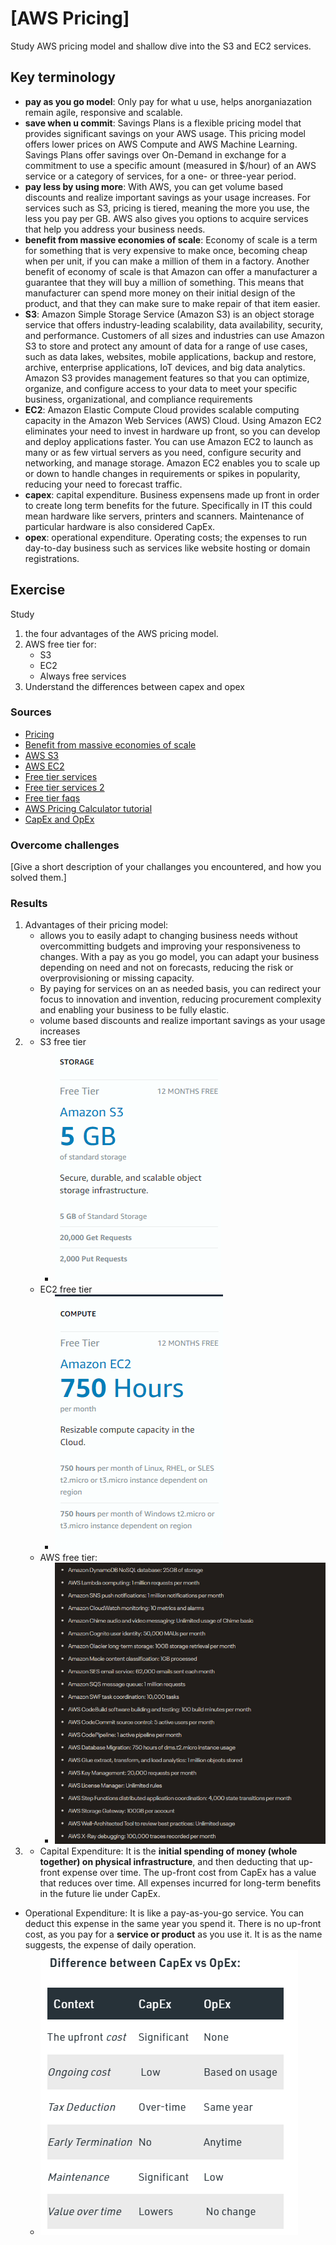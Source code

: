 # [AWS Pricing]
Study AWS pricing model and shallow dive into the S3 and EC2 services.

## Key terminology
- **pay as you go model**: Only pay for what u use, helps anorganiazation remain agile, responsive and scalable. 
- **save when u commit**: Savings Plans is a flexible pricing model that provides significant savings on your AWS usage. This pricing model offers lower prices on AWS Compute and AWS Machine Learning. Savings Plans offer savings over On-Demand in exchange for a commitment to use a specific amount (measured in $/hour) of an AWS service or a category of services, for a one- or three-year period.
- **pay less by using more**: With AWS, you can get volume based discounts and realize important savings as your usage increases. For services such as S3, pricing is tiered, meaning the more you use, the less you pay per GB. AWS also gives you options to acquire services that help you address your business needs.
- **benefit from massive economies of scale**: Economy of scale is a term for something that is very expensive to make once, becoming cheap when per unit, if you can make a million of them in a factory. Another benefit of economy of scale is that Amazon can offer a manufacturer a guarantee that they will buy a million of something. This means that manufacturer can spend more money on their initial design of the product, and that they can make sure to make repair of that item easier. 
- **S3**: Amazon Simple Storage Service (Amazon S3) is an object storage service that offers industry-leading scalability, data availability, security, and performance. Customers of all sizes and industries can use Amazon S3 to store and protect any amount of data for a range of use cases, such as data lakes, websites, mobile applications, backup and restore, archive, enterprise applications, IoT devices, and big data analytics. Amazon S3 provides management features so that you can optimize, organize, and configure access to your data to meet your specific business, organizational, and compliance requirements
- **EC2**: Amazon Elastic Compute Cloud provides scalable computing capacity in the Amazon Web Services (AWS) Cloud. Using Amazon EC2 eliminates your need to invest in hardware up front, so you can develop and deploy applications faster. You can use Amazon EC2 to launch as many or as few virtual servers as you need, configure security and networking, and manage storage. Amazon EC2 enables you to scale up or down to handle changes in requirements or spikes in popularity, reducing your need to forecast traffic.
- **capex**: capital expenditure. Business expensens made up front in order to create long term benefits for the future. Specifically in IT this could mean hardware like servers, printers and scanners. Maintenance of particular hardware is also considered CapEx.
- **opex**: operational expenditure. Operating costs; the expenses to run day-to-day business such as services like website hosting or domain registrations. 

## Exercise
Study 
1. the four advantages of the AWS pricing model.
2. AWS free tier for:
   - S3
   - EC2
   - Always free services
3. Understand the differences between capex and opex

### Sources
- [Pricing](https://aws.amazon.com/pricing/)
- [Benefit from massive economies of scale](https://acloudguru.com/forums/aws-certified-cloud-practitioner/benefit-from-massive-economies-of-scale-can-someone-explain-this-to-me-in-more-detail-please)
- [AWS S3](https://www.youtube.com/watch?v=77lMCiiMilo)
- [AWS EC2](https://www.youtube.com/watch?v=TsRBftzZsQo)
- [Free tier services](https://aws.amazon.com/free/?all-free-tier.sort-by=item.additionalFields.SortRank&all-free-tier.sort-order=asc&awsf.Free%20Tier%20Types=tier%23always-free&awsf.Free%20Tier%20Categories=*all&awsm.page-all-free-tier=3)
- [Free tier services 2](https://capiche.com/q/what-does-the-aws-free-tier-include)
- [Free tier faqs](https://aws.amazon.com/free/free-tier-faqs/)
- [AWS Pricing Calculator tutorial](https://www.youtube.com/watch?v=JWz4eCczCkQ)
- [CapEx and OpEx](https://www.youtube.com/watch?v=dLplo_mPc1Q)

### Overcome challenges
[Give a short description of your challanges you encountered, and how you solved them.]

### Results
1. Advantages of their pricing model:  
   - allows you to easily adapt to changing business needs without overcommitting budgets and improving your responsiveness to changes. With a pay as you go model, you can adapt your business depending on need and not on forecasts, reducing the risk or overprovisioning or missing capacity.
   - By paying for services on an as needed basis, you can redirect your focus to innovation and invention, reducing procurement complexity and enabling your business to be fully elastic.
   - volume based discounts and realize important savings as your usage increases
2. - S3 free tier 
      - ![s3 free tier](../../00_includes/AWS/FreeTier_S3.png)
   - EC2 free tier 
     - ![EC2 free tier](../../00_includes/AWS/FreeTier_EC2.png)
   - AWS free tier: 
     - ![Free tier](../../00_includes/AWS/ForeverFree.png)
3. - Capital Expenditure: It is the **initial spending of money (whole together) on physical infrastructure**, and then deducting that up-front expense over time. The up-front cost from CapEx has a value that reduces over time. All expenses incurred for long-term benefits in the future lie under CapEx.
- Operational Expenditure: It is like a pay-as-you-go service. You can deduct this expense in the same year you spend it. There is no up-front cost, as you pay for a **service or product** as you use it. It is as the name suggests, the expense of daily operation.
  - ![differences capex and opex](../../00_includes/AWS/DifferenceCapexOpex.png)

